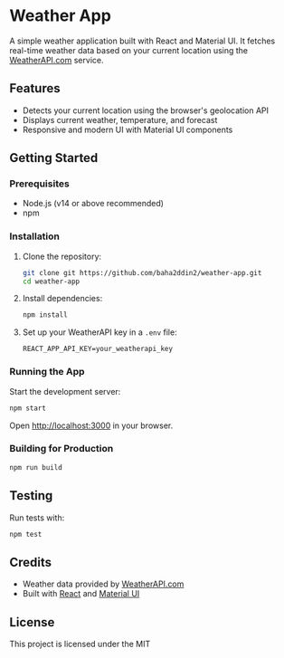 # Weather App

A simple weather application built with React and Material UI. It fetches real-time weather data based on your current location using the [WeatherAPI.com](https://www.weatherapi.com/) service.

## Features

- Detects your current location using the browser's geolocation API
- Displays current weather, temperature, and forecast
- Responsive and modern UI with Material UI components

## Getting Started

### Prerequisites

- Node.js (v14 or above recommended)
- npm

### Installation

1. Clone the repository:
   ```sh
   git clone git https://github.com/baha2ddin2/weather-app.git
   cd weather-app
   ```

2. Install dependencies:
   ```sh
   npm install
   ```

3. Set up your WeatherAPI key in a `.env` file:
   ```
   REACT_APP_API_KEY=your_weatherapi_key
   ```

### Running the App

Start the development server:
```sh
npm start
```
Open [http://localhost:3000](http://localhost:3000) in your browser.

### Building for Production

```sh
npm run build
```

## Testing

Run tests with:
```sh
npm test
```

## Credits

- Weather data provided by [WeatherAPI.com](https://www.weatherapi.com/)
- Built with [React](https://reactjs.org/) and [Material UI](https://mui.com/)

## License

This project is licensed under the MIT
